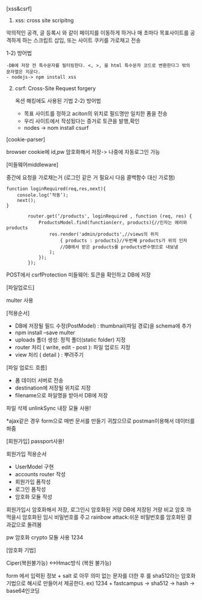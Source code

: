 [xss&csrf]

1) xss: cross site scripitng

악의적인 공격, 글 등록시 <script>location.href</script> 와 같이 페이지를 이동하게 하거나 매 초마다 목표사이트를 공격하게 하는 스크립트 삽입, 또는 사이트 쿠키를 가로채고 전송

1-2) 방어법
	
	-DB에 저장 전 특수문자를 필터링한다. <, >, 을 html 특수문자 코드로 변환한다그 밖의 문자열은 지운다. 
	- nodejs-> npm install xss

2) csrf: Cross-Site Request forgery

	옥션 해킹에도 사용된 기법
2-2) 방어법
	- 목표 사이트를 정하고 aciton의 위치로 필드명만 일치한 폼을 전송
	- 우리 사이트에서 작성됬다는 증거로 토큰을 발행,확인
	- nodes -> nom install csurf


[cookie-parser]

browser cookie에 id,pw 암호화해서 저장-> 나중에 자동로그인 가능

[미들웨어middleware]

중간에 요청을 가로채는거 (로그인 같은 거 필요시 다음 콜백함수 대신 가로챔)

    function loginRequired(req,res,next){
	    console.log(‘작동’);
	    next();
    }

            router.get(‘/products', loginRequired , function (req, res) {
                ProductsModel.find(function(err, products){//인자는 에러와 products
                    res.render('admin/products',//views의 위치
                        { products : products}//두번째 products가 위의 인자
                        //DB에서 받은 products를 products변수명으로 내보냄
                    );
                });
            });

POST에서 csrfProtection 미들웨어: 토큰을 확인하고 DB에 저장

[파일업로드]

multer 사용

[적용순서]
- DB에 저장될 필드 수정(PostModel) : thumbnail(파일 경로)을 schema에 추가
- npm install –save multer
- uploads 폴더 생성: 정적 폴더(static folder) 지정
- router 처리 ( write, edit - post ): 파일 업로드 지정
- view 처리 ( detail ) : 뿌려주기

[파일 업로드 흐름]
- 폼 데이터 서버로 전송
- destination에 저장될 위치로 지정
- filename으로 파일명을 받아서 DB에 저장


파일 삭제
unlinkSync 내장 모듈 사용!

*ajax같은 경우 form으로 매번 문서를 만들기 귀찮으므로 postman이용해서 데이터를 쏴줌


[회원가입]
passport사용!

회원가입 적용순서

- UserModel 구현
- accounts router 작성
- 회원가입 폼작성
- 로그인 폼작성
- 암호화 모듈 작성


회원가입시 암호화해서 저장, 로그인시 암호화된 거랑 DB에 저장된 거랑 비교
암호 까먹을시 암호화된 임시 비밀번호를 주고 rainbow attack:쉬운 비밀번호를 암호화된 결과값으로 돌려봄

pw 암호화 crypto 모듈 사용
1234

[암호화 기법]

Ciper(복원불가능)
<->Hmac방식 (복원 불가능)

form 에서 입력된 정보 + salt 로 아무 의미 없는 문자를 더한 후
를 sha512라는 암호화 기법으로 해시로 만들어서 제공한다.
ex) 1234 + fastcampus -> sha512 -> hash -> base64인코딩

